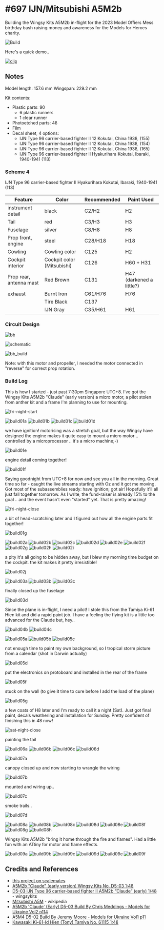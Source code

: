 # #697 IJN/Mitsubishi A5M2b

Building the Wingsy Kits A5M2b in-flight for the 2023 Model Offiers Mess birthday bash raising money and awareness for the Models for Heroes charity.

![Build](./assets/MitsubishiA5M2b_build.jpg?raw=true)

Here's a quick demo..

[![clip](https://img.youtube.com/vi/YFmZ_wTpKk4/0.jpg)](https://www.youtube.com/watch?v=YFmZ_wTpKk4)

## Notes

Model length: 157.6 mm
Wingspan: 229.2 mm

Kit contents:

* Plastic parts: 90
    * 6 plastic runners
    * 1 clear runner
* Photoetched parts: 48
* Film
* Decal sheet, 4 options:
    * IJN Type 96 carrier-based fighter II 12 Kokutai, China 1938, (155)
    * IJN Type 96 carrier-based fighter II 12 Kokutai, China 1938, (154)
    * IJN Type 96 carrier-based fighter II 12 Kokutai, China 1938, (165)
    * IJN Type 96 carrier-based fighter II Hyakurihara Kokutai, Ibaraki, 1940-1941 (113)

### Scheme 4

IJN Type 96 carrier-based fighter II Hyakurihara Kokutai, Ibaraki, 1940-1941 (113)

| Feature               | Color                      | Recommended | Paint Used |
|-----------------------|----------------------------|-------------|------------|
| instrument detail     | black                      | C2/H2     | H2           |
| Tail                  | red                        | C3/H3     | H3            |
| Fuselage              | silver                     | C8/H8     | H8           |
| Prop front, engine    | steel                      | C28/H18   | H18           |
| Cowling               | Cowling color              | C125      | H2            |
| Cockpit interior      | Cockpit color (Mitsubishi) | C126      | H60 + H31           |
| Prop rear, antenna mast | Red Brown                | C131      | H47 (darkened a little?)           |
| exhaust               | Burnt Iron                 | C61/H76   | H76           |
|                       | Tire Black                 | C137      |            |
|                       | IJN Gray                   | C35/H61   | H61           |

### Circuit Design

![bb](./assets/MitsubishiA5M2b_bb.jpg?raw=true)

![schematic](./assets/MitsubishiA5M2b_schematic.jpg?raw=true)

![bb_build](./assets/MitsubishiA5M2b_bb_build.jpg?raw=true)

Note: with this motor and propeller, I needed the motor connected in "reverse" for correct prop rotation.

### Build Log

This is how I started - just past 7:30pm Singapore UTC+8.
I've got the Wingsy Kits A5M2b "Claude" (early version) a micro motor, a pilot stolen from anther kit and a frame I'm planning to use for mounting.

![fri-night-start](./assets/fri-night-start.jpg?raw=true)

![build01a](./assets/build01a.jpg?raw=true)
![build01b](./assets/build01b.jpg?raw=true)
![build01c](./assets/build01c.jpg?raw=true)
![build01d](./assets/build01d.jpg?raw=true)

we have ignition! motorising was a stretch goal, but the way Wingsy have designed the engine makes it quite easy to mount a micro motor .. controlled by a microprocessor .. it's a micro machine;-)

![build01e](./assets/build01e.jpg?raw=true)

engine detail coming together!

![build01f](./assets/build01f.jpg?raw=true)

Saying goodnight from UTC+8 for now and see you all in the morning. Great time so far - caught the live streams starting with Oz and it got me moving. Got most of the subassemblies ready: have ignition; got air! Hopefully it'll all just fall together tomorrow. As I write, the fund-raiser is already 15% to the goal .. and the event hasn't even "started" yet. That is pretty amazing!

![fri-night-close](./assets/fri-night-close.jpg?raw=true)


a bit of head-scratching later and I figured out how all the engine parts fit together!

![build01g](./assets/build01g.jpg?raw=true)


![build02a](./assets/build02a.jpg?raw=true)
![build02b](./assets/build02b.jpg?raw=true)
![build02c](./assets/build02c.jpg?raw=true)
![build02d](./assets/build02d.jpg?raw=true)
![build02e](./assets/build02e.jpg?raw=true)
![build02f](./assets/build02f.jpg?raw=true)
![build02g](./assets/build02g.jpg?raw=true)
![build02h](./assets/build02h.jpg?raw=true)
![build02i](./assets/build02i.jpg?raw=true)


a pity it's all going to be hidden away, but I blew my morning time budget on the cockpit. the kit makes it pretty irresistible!

![build02j](./assets/build02j.jpg?raw=true)

![build03a](./assets/build03a.jpg?raw=true)
![build03b](./assets/build03b.jpg?raw=true)
![build03c](./assets/build03c.jpg?raw=true)

finally closed up the fuselage

![build03d](./assets/build03d.jpg?raw=true)

Since the plane is in-flight, I need a pilot! I stole this from the Tamiya Ki-61 Hien kit and did a rapid paint job. I have a feeling the flying kit is a little too advanced for the Claude but, hey..

![build04b](./assets/build04b.jpg?raw=true)
![build04c](./assets/build04c.jpg?raw=true)

![build05a](./assets/build05a.jpg?raw=true)
![build05b](./assets/build05b.jpg?raw=true)
![build05c](./assets/build05c.jpg?raw=true)

not enough time to paint my own background, so I tropical storm  picture from a calendar (shot in Darwin actually)

![build05d](./assets/build05d.jpg?raw=true)

put the electronics on protoboard and installed in the rear of the frame

![build05f](./assets/build05f.jpg?raw=true)

stuck on the wall (to give it time to cure before I add the load of the plane)

![build05g](./assets/build05g.jpg?raw=true)

a few coats of H8 later and I'm ready to call it a night (Sat). Just got final paint, decals weathering and installation for Sunday. Pretty confident of finishing this in 48 now!

![sat-night-close](./assets/sat-night-close.jpg?raw=true)

painting the tail

![build06a](./assets/build06a.jpg?raw=true)
![build06b](./assets/build06b.jpg?raw=true)
![build06c](./assets/build06c.jpg?raw=true)
![build06d](./assets/build06d.jpg?raw=true)

![build07a](./assets/build07a.jpg?raw=true)

canopy closed up and now starting to wrangle the wiring

![build07b](./assets/build07b.jpg?raw=true)

mounted and wiring up..

![build07c](./assets/build07c.jpg?raw=true)

smoke trails..

![build07d](./assets/build07d.jpg?raw=true)

![build08a](./assets/build08a.jpg?raw=true)
![build08b](./assets/build08b.jpg?raw=true)
![build08c](./assets/build08c.jpg?raw=true)
![build08d](./assets/build08d.jpg?raw=true)
![build08e](./assets/build08e.jpg?raw=true)
![build08f](./assets/build08f.jpg?raw=true)
![build08g](./assets/build08g.jpg?raw=true)
![build08h](./assets/build08h.jpg?raw=true)

Wingsy Kits A5M2b "bring it home through the fire and flames". Had a little fun with an ATtiny for motor and flame effects.

![build09a](./assets/build09a.jpg?raw=true)
![build09b](./assets/build09b.jpg?raw=true)
![build09c](./assets/build09c.jpg?raw=true)
![build09d](./assets/build09d.jpg?raw=true)
![build09e](./assets/build09e.jpg?raw=true)
![build09f](./assets/build09f.jpg?raw=true)

## Credits and References

* [this project on scalemates](https://www.scalemates.com/profiles/mate.php?id=74137&p=projects&project=141873)
* [A5M2b "Claude" (early version) Wingsy Kits No. D5-03 1:48](https://www.scalemates.com/kits/wingsy-kits-d5-03-a5m2b-claude-early-version--1073901)
* [D5-03 IJN Type 96 carrier-based fighter II A5M2b “Claude” (early) 1/48](https://www.wingsykits.com/product/d5-03-ijn-type-96-carrier-based-fighter-ii-a5m2b-claude-early-version-148/) - wingsykits
* [Mitsubishi A5M](https://en.wikipedia.org/wiki/Mitsubishi_A5M) - wikipedia
* [A5M2b 'Claude' (Early) D5-03 Build By Chris Meddings - Models for Ukraine Vol2 p114](https://www.insidethearmour.com/product-page/models-for-ukraine-vol-2-preorder)
* [A5M4 D5-02 Build By Jeremy Moore - Models for Ukraine Vol1 p11](https://www.insidethearmour.com/product-page/models-for-ukraine-ebook)
* [Kawasaki Ki-61-Id Hien (Tony) Tamiya No. 61115 1:48](https://www.scalemates.com/kits/tamiya-61115-kawasaki-ki-61-id-hien-tony--1017255)
